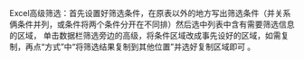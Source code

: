 ﻿Excel高级筛选：首先设置好筛选条件，在原表以外的地方写出筛选条件（并关系俩条件并列，或条件将两个条件分开在不同排）然后选中列表中含有需要筛选信息的区域，
单击数据栏筛选旁边的高级，将条件区域改成事先设好的区域，如需复制，再点“方式”中“将筛选结果复制到其他位置”并选好复制区域即可   。
